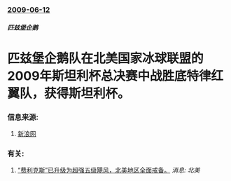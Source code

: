 ### [2009-06-12](/news/2009/06/12/index.md)

##### 匹兹堡企鹅
#  匹兹堡企鹅队在北美国家冰球联盟的2009年斯坦利杯总决赛中战胜底特律红翼队，获得斯坦利杯。




### 信息来源:

1. [新浪网](http://sports.sina.com.cn/o/2009-06-13/10454430459.shtml)

### 有关:

1. [“费利克斯”已升级为超强五级飓风，北美地区全面戒备。](/news/2007/09/2/费利克斯-已升级为超强五级飓风-北美地区全面戒备.md) _消息: 北美_
